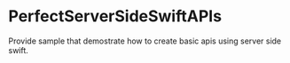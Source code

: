 # PerfectServerSideSwiftAPIs
Provide sample that demostrate how to create basic apis using server side swift.
